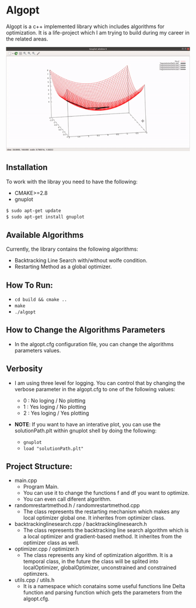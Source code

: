 # Algopt

Algopt is a c++ implemented library which includes algorithms for optimization. It is a life-project which I am trying to build during my career in the related areas.

![screenshot](interactive_plotting.gif)

## Installation

To work with the libray you need to have the following:
- CMAKE>=2.8
- gnuplot
```bash
$ sudo apt-get update
$ sudo apt-get install gnuplot
```

## Available Algorithms

Currently, the library contains the following algorithms:
- Backtracking Line Search with/without wolfe condition.
- Restarting Method as a global optimizer. 


## How To Run:
* `cd build && cmake ..`
* `make`
* `./algopt`

## How to Change the Algorithms Parameters
- In the algopt.cfg configuration file, you can change the algorithms parameters values.

## Verbosity
- I am using three level for logging. You can control that by changing the verbose parameter in the algopt.cfg to one of the following values:
    * 0 : No loging / No plotting
    * 1 : Yes loging / No plotting
    * 2 : Yes loging / Yes plotting

- **NOTE**: If you want to have an interative plot, you can use the solutionPath.plt within gnuplot shell by doing the following:
    * `gnuplot`
    * `load "solutionPath.plt"`

## Project Structure:
* main.cpp 
    * Program Main.
    * You can use it to change the functions f and df you want to optimize.
    * You can even call diferent algorithm.
* randomrestartmethod.h / randomrestartmethod.cpp
    * The class represents the restarting mechanism which makes any local optimizer global one. It inherites from optimizer class.
* backtrackinglinesearch.cpp / backtrackinglinesearch.h
    * The class represents the backtracking line search algorithm which is a local optimizer and gradient-based method. It inherites from the optimizer class as well.
* optimizer.cpp / optimizer.h
    * The class represents any kind of optimization algorithm. It is a temporal class, in the future the class will be splited into localOptimizer, globalOptimizer, unconstrained and constrained optimzers. 
* utils.cpp / utils.h
    * It is a namespace which conatains some useful functions line Delta function and parsing function which gets the parameters from the algopt.cfg.
